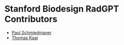 <!--

This source file is part of the Stanford Biodesign Digital Health RadGPT open-source project

SPDX-FileCopyrightText: 2024 Stanford University and the project authors (see CONTRIBUTORS.md)

SPDX-License-Identifier: MIT

-->

# Stanford Biodesign RadGPT Contributors

* [Paul Schmiedmayer](https://github.com/PSchmiedmayer)
* [Thomas Kaar](https://github.com/ThomasKaar)